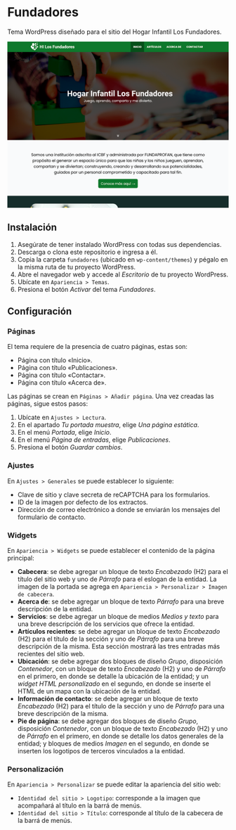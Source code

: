# Fundadores

Tema WordPress diseñado para el sitio del Hogar Infantil Los Fundadores.

![Captura de pantalla de una página con el tema](./screenshot.png)

## Instalación

1. Asegúrate de tener instalado WordPress con todas sus dependencias.
2. Descarga o clona este repositorio e ingresa a él.
3. Copia la carpeta `fundadores` (ubicado en `wp-content/themes`) y pégalo en la misma ruta de tu proyecto WordPress.
4. Abre el navegador web y accede al _Escritorio_ de tu proyecto WordPress.
5. Ubícate en `Apariencia > Temas`.
6. Presiona el botón _Activar_ del tema _Fundadores_.

## Configuración

### Páginas

El tema requiere de la presencia de cuatro páginas, estas son:

- Página con título «Inicio».
- Página con título «Publicaciones».
- Página con título «Contactar».
- Página con título «Acerca de».

Las páginas se crean en `Páginas > Añadir página`. Una vez creadas las páginas, sigue estos pasos:

1. Ubícate en `Ajustes > Lectura`.
2. En el apartado _Tu portada muestra_, elige _Una página estática_.
3. En el menú _Portada_, elige _Inicio_.
4. En el menú _Página de entradas_, elige _Publicaciones_.
5. Presiona el botón _Guardar cambios_.

### Ajustes

En `Ajustes > Generales` se puede establecer lo siguiente:

- Clave de sitio y clave secreta de reCAPTCHA para los formularios.
- ID de la imagen por defecto de los extractos.
- Dirección de correo electrónico a donde se enviarán los mensajes del formulario de contacto.

### Widgets

En `Apariencia > Widgets` se puede establecer el contenido de la página principal:

- **Cabecera**: se debe agregar un bloque de texto _Encabezado_ (H2) para el título del sitio web y uno de _Párrafo_ para el eslogan de la entidad. La imagen de la portada se agrega en `Apariencia > Personalizar > Imagen de cabecera`.
- **Acerca de**: se debe agregar un bloque de texto _Párrafo_ para una breve descripción de la entidad.
- **Servicios**: se debe agregar un bloque de medios _Medios y texto_ para una breve descripción de los servicios que ofrece la entidad.
- **Artículos recientes**: se debe agregar un bloque de texto _Encabezado_ (H2) para el título de la sección y uno de _Párrafo_ para una breve descripción de la misma. Esta sección mostrará las tres entradas más recientes del sitio web.
- **Ubicación**: se debe agregar dos bloques de diseño _Grupo_, disposición _Contenedor_, con un bloque de texto _Encabezado_ (H2) y uno de _Párrafo_ en el primero, en donde se detalle la ubicación de la entidad; y un _widget_ _HTML personalizado_ en el segundo, en donde se inserte el HTML de un mapa con la ubicación de la entidad.
- **Información de contacto**: se debe agregar un bloque de texto _Encabezado_ (H2) para el título de la sección y uno de _Párrafo_ para una breve descripción de la misma.
- **Pie de página**: se debe agregar dos bloques de diseño _Grupo_, disposición _Contenedor_, con un bloque de texto _Encabezado_ (H2) y uno de _Párrafo_ en el primero, en donde se detalle los datos generales de la entidad; y bloques de medios _Imagen_ en el segundo, en donde se inserten los logotipos de terceros vinculados a la entidad.

### Personalización

En `Apariencia > Personalizar` se puede editar la apariencia del sitio web:

- `Identidad del sitio > Logotipo`: corresponde a la imagen que acompañará al título en la barrá de menús.
- `Identidad del sitio > Título`: corresponde al título de la cabecera de la barrá de menús.
